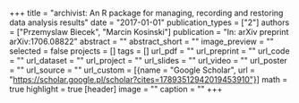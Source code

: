 +++
title = "archivist: An R package for managing, recording and restoring data analysis results"
date = "2017-01-01"
publication_types = ["2"]
authors = ["Przemyslaw Biecek", "Marcin Kosinski"]
publication = "In: arXiv preprint arXiv:1706.08822"
abstract = ""
abstract_short = ""
image_preview = ""
selected = false
projects = []
tags = []
url_pdf = ""
url_preprint = ""
url_code = ""
url_dataset = ""
url_project = ""
url_slides = ""
url_video = ""
url_poster = ""
url_source = ""
url_custom = [{name = "Google Scholar", url = "https://scholar.google.pl/scholar?cites=17893512942019453910"}]
math = true
highlight = true
[header]
image = ""
caption = ""
+++
